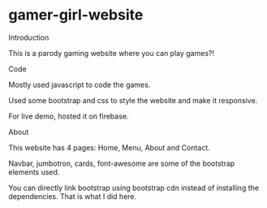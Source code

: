 # gamer-girl-website

Introduction

This is a parody gaming website where you can play games?!

Code

Mostly used javascript to code the games.

Used some bootstrap and css to style the website and make it responsive.

For live demo, hosted it on firebase.

About

This website has 4 pages: Home, Menu, About and Contact.

Navbar, jumbotron, cards, font-awesome are some of the bootstrap elements used.

You can directly link bootstrap using bootstrap cdn instead of installing the dependencies. That is what I did here.

